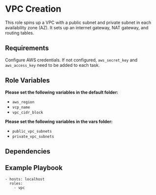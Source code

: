 # VPC Creation

This role spins up a VPC with a public subnet and private subnet in each availability zone (AZ). It sets up an internet gateway, NAT gateway, and routing tables.

## Requirements

Configure AWS credentials. If not configured, `aws_secret_key` and `aws_access_key` need to be added to each task.

## Role Variables

**Please set the following variables in the default folder:**

- `aws_region`
- `vcp_name`
- `vpc_cidr_block`

**Please set the following variables in the vars folder:**

- `public_vpc_subnets`
- `private_vpc_subnets`

## Dependencies

## Example Playbook

    - hosts: localhost
      roles:
        - vpc
